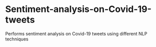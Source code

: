 # Sentiment-analysis-on-Covid-19-tweets
Performs sentiment analysis on Covid-19 tweets using different NLP techniques
